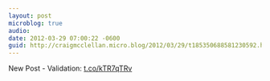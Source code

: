 ```yaml
---
layout: post
microblog: true
audio: 
date: 2012-03-29 07:00:22 -0600
guid: http://craigmcclellan.micro.blog/2012/03/29/t185350688581230592.html
---
```

New Post - Validation: [t.co/kTR7qTRv](http://t.co/kTR7qTRv)

